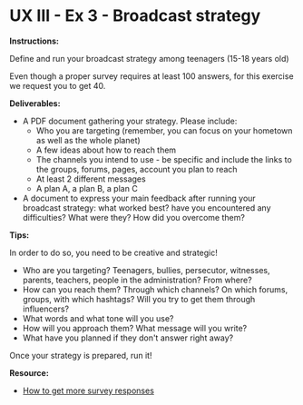 # UX III - Ex 3 - Broadcast strategy

**Instructions:** 

Define and run your broadcast strategy among teenagers (15-18 years old)

Even though a proper survey requires at least 100 answers, for this exercise we request you to get 40.

**Deliverables:** 

- A PDF document gathering your strategy. Please include:
    - Who you are targeting (remember, you can focus on your hometown as well as the whole planet)
    - A few ideas about how to reach them
    - The channels you intend to use - be specific and include the links to the groups, forums, pages, account you plan to reach
    - At least 2 different messages
    - A plan A, a plan B, a plan C
- A document to express your main feedback after running your broadcast strategy: what worked best? have you encountered any difficulties? What were they? How did you overcome them?

**Tips:**

In order to do so, you need to be creative and strategic!

- Who are you targeting? Teenagers, bullies, persecutor, witnesses, parents, teachers, people in the administration? From where?
- How can you reach them? Through which channels? On which forums, groups, with which hashtags? Will you try to get them through influencers?
- What words and what tone will you use?
- How will you approach them? What message will you write?
- What have you planned if they don't answer right away?

Once your strategy is prepared, run it!

**Resource:** 

- [How to get more survey responses](https://rafflepress.com/how-to-get-more-survey-responses/)